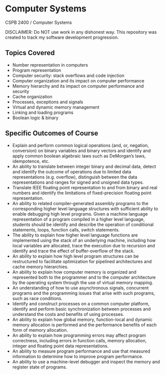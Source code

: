 # Computer Systems

CSPB 2400 / Computer Systems

DISCLAIMER: Do NOT use work in any dishonest way. This repository was created to track my software development progression. 

## Topics Covered

- Number representation in computers
- Program representation
- Computer security: stack overflows and code injection
- Computer organization and its impact on computer performance
- Memory hierarchy and its impact on computer performance and security
- Cache organization
- Processes, exceptions and signals
- Virtual and dynamic memory management
- Linking and loading programs
- Boolean logic & binary

## Specific Outcomes of Course

- Explain and perform common logical operations (and, or, negation, conversion) on binary variables and binary vectors and identify and apply common boolean algebraic laws such as DeMorgan’s laws, idempotence, etc.
- An ability to translate between integer binary and decimal data, detect and identify the outcome of operations due to limited data representations (e.g. overflow), distinguish between the data representations and ranges for signed and unsigned data types.
- Translate IEEE floating point representation to and from binary and real numbers and identify the limitations of fixed-precision floating point representation.
- An ability to related compiler-generated assembly programs to the corresponding higher level language structures with sufficient ability to enable debugging high level programs. Given a machine language representation of a program compiled in a higher level language, students should be identify and describe the operation of conditional statements, loops, function calls, switch statements.
- The ability to explain how higher level language functions are implemented using the stack of an underlying machine, including how local variables are allocated, trace the execution due to recursion and identify and trace the effect of buffer-overflow of the stack.
- An ability to explain how high level program structures can be restructured to facilitate optimization for pipelined architectures and cache memory hierarchies.
- An ability to explain how computer memory is organized and represented both to the programmer and to the computer architecture by the operating system through the use of virtual memory mapping.
- An understanding of how to use asynchronous signals, concurrent programs and the programming issues that arise with such programs, such as race conditions.
- Identify and construct processes on a common computer platform, identify and perform basic synchronization between processes and understand the costs and benefits of using processes.
- An ability to explain how global memory, function-local and dynamic memory allocation is performed and the performance benefits of each form of memory allocation.
- An ability to explain how programming errors may affect program correctness, including errors in function calls, memory allocation, integer and floating point data representations.
- An ability to measure program performance and use that measured information to determine how to improve program performance.
- An ability to use a machine-level debugger and inspect the memory and register state of programs.
